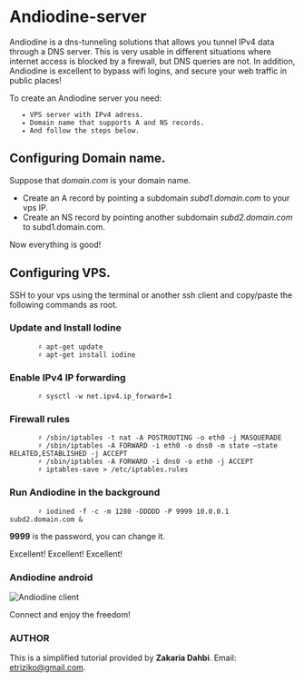 # Andiodine-server
Andiodine is a dns-tunneling solutions that allows you tunnel IPv4 data through a DNS server. This is very usable in different situations where internet access is blocked by a firewall, but DNS queries are not. In addition, Andiodine is excellent to bypass wifi logins, and secure your web traffic in public places! 

To create an Andiodine server you need:

       ✦ VPS server with IPv4 adress.
       ✦ Domain name that supports A and NS records.
       ✦ And follow the steps below.
     
## Configuring Domain name.

Suppose that *domain.com* is your domain name. 
  
  - Create an A record by pointing a subdomain  *subd1.domain.com* to your vps IP.
  - Create an NS record by pointing another subdomain  *subd2.domain.com* to subd1.domain.com.
  
Now everything is good!

## Configuring VPS.

SSH to your vps using the terminal or another ssh client and copy/paste the following commands
as root.

### Update and Install Iodine

           ♯ apt-get update
           ♯ apt-get install iodine
           
### Enable IPv4 IP forwarding

           ♯ sysctl -w net.ipv4.ip_forward=1
           
### Firewall rules
           
           ♯ /sbin/iptables -t nat -A POSTROUTING -o eth0 -j MASQUERADE
           ♯ /sbin/iptables -A FORWARD -i eth0 -o dns0 -m state –state RELATED,ESTABLISHED -j ACCEPT
           ♯ /sbin/iptables -A FORWARD -i dns0 -o eth0 -j ACCEPT
           ♯ iptables-save > /etc/iptables.rules
           
### Run Andiodine in the background

           ♯ iodined -f -c -m 1280 -DDDDD -P 9999 10.0.0.1 subd2.domain.com &
           
**9999** is the password, you can change it.

Excellent! Excellent! Excellent!

### Andiodine android

![Andiodine client](https://raw.githubusercontent.com/etriZiko/Andiodine-server/master/Iodine.jpg)

Connect and enjoy the freedom!

### AUTHOR
This is a simplified tutorial provided by  **Zakaria Dahbi**. Email: etriziko@gmail.com.
